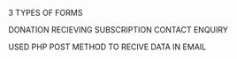 3 TYPES OF FORMS

DONATION RECIEVING
SUBSCRIPTION
CONTACT ENQUIRY

USED PHP POST METHOD TO RECIVE DATA IN EMAIL
